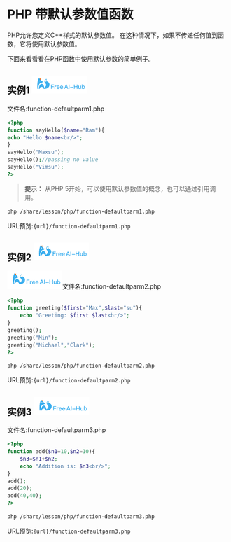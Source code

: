 # PHP 带默认参数值函数

PHP允许您定义C++样式的默认参数值。 在这种情况下，如果不传递任何值到函数，它将使用默认参数值。

下面来看看看在PHP函数中使用默认参数的简单例子。



## 实例1 ![./setup.html](./images/env.png)

文件名:function-defaultparm1.php

```php
<?php  
function sayHello($name="Ram"){  
echo "Hello $name<br/>";  
}  
sayHello("Maxsu");  
sayHello();//passing no value  
sayHello("Vimsu");  
?>
```

> **提示：** 从PHP 5开始，可以使用默认参数值的概念，也可以通过引用调用。

```bash
php /share/lesson/php/function-defaultparm1.php
```

URL预览:`{url}/function-defaultparm1.php`

## 实例2 ![./setup.html](./images/env.png)

![./setup.html](./images/env.png)文件名:function-defaultparm2.php

```php
<?php    
function greeting($first="Max",$last="su"){    
    echo "Greeting: $first $last<br/>";    
}    
greeting();  
greeting("Min");  
greeting("Michael","Clark");  
?>
```

```bash
php /share/lesson/php/function-defaultparm2.php
```

URL预览:`{url}/function-defaultparm2.php`

## 实例3 ![./setup.html](./images/env.png)

文件名:function-defaultparm3.php

```php
<?php  
function add($n1=10,$n2=10){  
    $n3=$n1+$n2;  
    echo "Addition is: $n3<br/>";  
}  
add();  
add(20);  
add(40,40);  
?>  
```

```bash
php /share/lesson/php/function-defaultparm3.php
```

URL预览:`{url}/function-defaultparm3.php`
